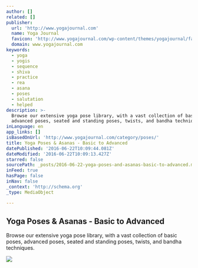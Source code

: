 ```yaml
---
author: []
related: []
publisher:
  url: 'http://www.yogajournal.com'
  name: Yoga Journal
  favicon: 'http://www.yogajournal.com/wp-content/themes/yogajournal/favicon.ico'
  domain: www.yogajournal.com
keywords:
  - yoga
  - yogis
  - sequence
  - shiva
  - practice
  - rea
  - asana
  - poses
  - salutation
  - helped
description: >-
  Browse our extensive yoga pose library, with a vast collection of basic poses,
  advanced poses, seated and standing poses, twists, and bandha techniques.
inLanguage: en
app_links: []
isBasedOnUrl: 'http://www.yogajournal.com/category/poses/'
title: Yoga Poses & Asanas - Basic to Advanced
datePublished: '2016-06-22T10:09:44.081Z'
dateModified: '2016-06-22T10:09:13.427Z'
starred: false
sourcePath: _posts/2016-06-22-yoga-poses-and-asanas-basic-to-advanced.md
inFeed: true
hasPage: false
inNav: false
_context: 'http://schema.org'
_type: MediaObject

---
```

<article style=""><h1>Yoga Poses &amp; Asanas - Basic to Advanced</h1><p>Browse our extensive yoga pose library, with a vast collection of basic poses, advanced poses, seated and standing poses, twists, and bandha techniques.</p><img src="http://media.yogajournal.com/wp-content/uploads/246_hp_172.jpg" /></article>